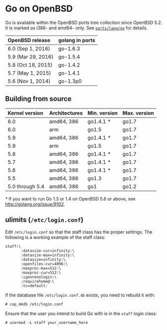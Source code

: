 # Go on OpenBSD

Go is available within the OpenBSD ports tree collection since OpenBSD 5.2.  It is marked as i386- and amd64- only.  See [`ports/lang/go`](http://ports.su/lang/go) for details.

| **OpenBSD release** | **golang in ports** |
|:--------------------|:--------------------|
| 6.0 (Sep 1, 2016)   | go-1.6.3            |
| 5.9 (Mar 29, 2016)  | go-1.5.4            |
| 5.8 (Oct 18, 2015)  | go-1.4.2            |
| 5.7 (May 1, 2015)   | go-1.4.1            |
| 5.6 (Nov 1, 2014)   | go-1.3p0            |

## Building from source

| **Kernel version** | **Architectures** | **Min. version** | **Max. version** |
|:-------------------|:------------------|:-----------------|:-----------------|
| 6.0                | amd64, 386        | go1.4.1 _*_      | go1.7            |
| 6.0                | arm               | go1.5            | go1.7            |
| 5.9                | amd64, 386        | go1.4.1 _*_      | go1.7            |
| 5.9                | arm               | go1.5            | go1.7            |
| 5.8                | amd64, 386        | go1.4.1 _*_      | go1.7            |
| 5.7                | amd64, 386        | go1.4.1 _*_      | go1.7            |
| 5.6                | amd64, 386        | go1.4.1 _*_      | go1.7            |
| 5.5                | amd64, 386        | go1.3            | go1.7            |
| 5.0 through 5.4    | amd64, 386        | go1              | go1.2            |
_*_ If you want to run Go 1.3 or 1.4 on OpenBSD 5.6 or above, see http://golang.org/issue/9102.

## ulimits (` /etc/login.conf `)

Edit `/etc/login.conf` so that the staff class has the proper
settings. The following is a working example of the staff class:
```
staff:\
       :datasize-cur=infinity:\
       :datasize-max=infinity:\
       :datasize=infinity:\
       :openfiles-cur=4096:\
       :maxproc-max=512:\
       :maxproc-cur=512:\
       :ignorenologin:\
       :requirehome@:\
       :tc=default:
```

If the database file `/etc/login.conf.db` exists, you need to rebuild it with:
```
# cap_mkdb /etc/login.conf
```

Ensure that the user you intend to build Go with is in the `staff` login class:
```
# usermod -L staff your_username_here
```